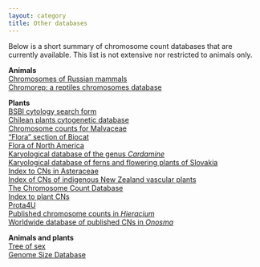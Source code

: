 ```yaml
---
layout: category
title: Other databases
---
```


Below is a short summary of chromosome count databases that are currently available. This list is not extensive nor restricted to animals only.  

**Animals**  
[Chromosomes of Russian mammals](http://www.bionet.nsc.ru/labs/chromosomes/intr_engl.htm)  
[Chromorep: a reptiles chromosomes database](http://chromorep.univpm.it/)  

**Plants**  
[BSBI cytology search form](http://rbg-web2.rbge.org.uk/BSBI/cytsearch.php)  
[Chilean plants cytogenetic database](http://chileanpcd.com/aplicacion/recurso/html/publico/home.php)  
[Chromosome counts for Malvaceae](http://www.malvaceae.info/Biology/Chromosomes.php)  
[“Flora” section of Biocat](http://biodiver.bio.ub.es/biocat/index.jsp)  
[Flora of North America](http://www.efloras.org/flora_page.aspx?flora_id=1)  
[Karyological database of the genus *Cardamine*](http://www.cardamine.sav.sk/)  
[Karyological database of ferns and flowering plants of Slovakia](http://www.chromosomes.sav.sk/)  
[Index to CNs in Asteraceae](http://www.lib.kobe-u.ac.jp/infolib/meta_pub/engG0000003asteraceae)  
[Index of CNs of indigenous New Zealand vascular plants](https://www.landcareresearch.co.nz/publications/researchpubs/chromosome2008.pdf)  
[The Chromosome Count Database](http://ccdb.tau.ac.il/)  
[Index to plant CNs](http://www.tropicos.org/Project/IPCN)  
[Prota4U](http://www.prota4u.org/",'Prota4U)  
[Published chromosome counts in *Hieracium*](http://www.botanischestaatssammlung.de/projects/chrzlit.html)  
[Worldwide database of published CNs in *Onosma*](http://www.onosma.eu/database/)  

**Animals and plants**  
[Tree of sex](http://treeofsex.org/)  
[Genome Size Database](http://www.genomesize.com/)  

